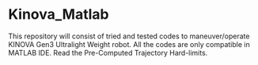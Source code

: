 # Kinova_Matlab
This repository will consist of tried and tested codes to maneuver/operate KINOVA Gen3 Ultralight Weight robot. All the codes are only compatible in MATLAB IDE.  Read the Pre-Computed Trajectory Hard-limits.
